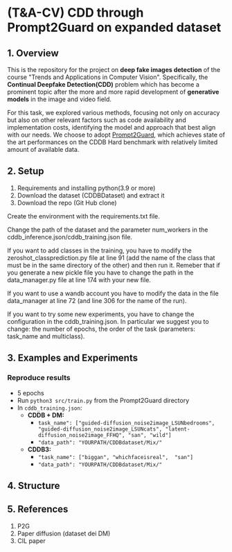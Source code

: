 # (T&A-CV) CDD through Prompt2Guard on expanded dataset

## 1. Overview
This is the repository for the project on **deep fake images detection** of the course "Trends and Applications in Computer Vision".
Specifically, the **Continual Deepfake Detection(CDD)** problem which has become a prominent topic after the more and more rapid development of **generative models** in the image and video field. 

For this task, we explored various methods, focusing not only on accuracy but also on other relevant factors such as code availability and implementation costs, identifying the model and approach that best align with our needs. 
We choose to adopt [Prompt2Guard](https://github.com/laitifranz/Prompt2Guard), which achieves state of the art performances on the CDDB Hard benchmark with relatively limited amount of available data. 

## 2. Setup
1. Requirements and installing python(3.9 or more)
2. Download the dataset (CDDBDataset) and extract it 
3. Download the repo (Git Hub clone)

Create the environment with the requirements.txt file.

Change the path of the dataset and the parameter num_workers in the cddb_inference.json/cddb_training.json file.

If you want to add classes in the training, you have to modify the zeroshot_classprediction.py file at line 91 (add the name of the class that must be in the same directory of the other) and then run it. Remeber that if you generate a new pickle file you have to change the path in the data_manager.py file at line 174 with your new file.

If you want to use a wandb account you have to modify the data in the file data_manager at line 72 (and line 306 for the name of the run).

If you want to try some new experiments, you have to change the configuration in the cddb_training.json. In particular we suggest you to change: the number of epochs, the order of the task (parameters: task_name and multiclass).

## 3. Examples and Experiments
### Reproduce results
- 5 epochs
- Run `python3 src/train.py` from the Prompt2Guard directory
- In `cddb_training.json`:
  - **CDDB + DM:** 
    - `task_name": ["guided-diffusion_noise2image_LSUNbedrooms",  "guided-diffusion_noise2image_LSUNcats", "latent-diffusion_noise2image_FFHQ", "san", "wild"]`
    - `"data_path": "YOURPATH/CDDBdataset/Mix/"`
  - **CDDB3:**
    - `"task_name": ["biggan", "whichfaceisreal",  "san"]`
    - `"data_path": "YOURPATH/CDDBdataset/Mix/"`

## 4. Structure

## 5. References
1. P2G
2. Paper diffusion (dataset dei DM)
3. CIL paper 